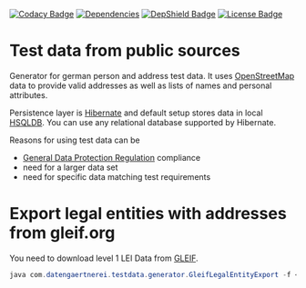 
[![Codacy Badge](https://api.codacy.com/project/badge/Grade/545b3ff35f5d4cfda59d2c936161146c)](https://app.codacy.com/app/datengaertnerei/testdata?utm_source=github.com&utm_medium=referral&utm_content=datengaertnerei/testdata&utm_campaign=Badge_Grade_Dashboard)
[![Dependencies](https://img.shields.io/librariesio/github/datengaertnerei/testdata.svg)](https://libraries.io/github/datengaertnerei/testdata)
[![DepShield Badge](https://depshield.sonatype.org/badges/datengaertnerei/testdata/depshield.svg)](https://depshield.github.io)
[![License Badge](https://img.shields.io/github/license/datengaertnerei/testdata.svg)](https://mit-license.org/)

# Test data from public sources 

Generator for german person and address test data. It uses [OpenStreetMap](https://www.openstreetmap.org/) data to provide valid addresses as well as lists of names and personal attributes.

Persistence layer is [Hibernate](http://hibernate.org/orm/) and default setup stores data in local [HSQLDB](http://hsqldb.org/). You can use any relational database supported by Hibernate.

Reasons for using test data can be
  * [General Data Protection Regulation](https://eur-lex.europa.eu/legal-content/EN/TXT/?uri=CELEX:32016R0679) compliance
  * need for a larger data set
  * need for specific data matching test requirements


# Export legal entities with addresses from gleif.org 

You need to download level 1 LEI Data from [GLEIF](https://www.gleif.org/en/lei-data/gleif-concatenated-file/download-the-concatenated-file#). 

```java
java com.datengaertnerei.testdata.generator.GleifLegalEntityExport -f <yyyymmdd>-gleif-concatenated-file-lei2.xml

```
